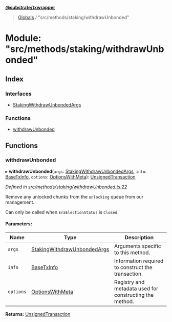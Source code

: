 **[@substrate/txwrapper](../README.md)**

> [Globals](../globals.md) / "src/methods/staking/withdrawUnbonded"

# Module: "src/methods/staking/withdrawUnbonded"

## Index

### Interfaces

* [StakingWithdrawUnbondedArgs](../interfaces/_src_methods_staking_withdrawunbonded_.stakingwithdrawunbondedargs.md)

### Functions

* [withdrawUnbonded](_src_methods_staking_withdrawunbonded_.md#withdrawunbonded)

## Functions

### withdrawUnbonded

▸ **withdrawUnbonded**(`args`: [StakingWithdrawUnbondedArgs](../interfaces/_src_methods_staking_withdrawunbonded_.stakingwithdrawunbondedargs.md), `info`: [BaseTxInfo](../interfaces/_src_util_types_.basetxinfo.md), `options`: [OptionsWithMeta](../interfaces/_src_util_types_.optionswithmeta.md)): [UnsignedTransaction](../interfaces/_src_util_types_.unsignedtransaction.md)

*Defined in [src/methods/staking/withdrawUnbonded.ts:22](https://github.com/paritytech/txwrapper/blob/f8d9b6f/src/methods/staking/withdrawUnbonded.ts#L22)*

Remove any unlocked chunks from the `unlocking` queue from our management.

Can only be called when `EraElectionStatus` is `Closed`.

#### Parameters:

Name | Type | Description |
------ | ------ | ------ |
`args` | [StakingWithdrawUnbondedArgs](../interfaces/_src_methods_staking_withdrawunbonded_.stakingwithdrawunbondedargs.md) | Arguments specific to this method. |
`info` | [BaseTxInfo](../interfaces/_src_util_types_.basetxinfo.md) | Information required to construct the transaction. |
`options` | [OptionsWithMeta](../interfaces/_src_util_types_.optionswithmeta.md) | Registry and metadata used for constructing the method.  |

**Returns:** [UnsignedTransaction](../interfaces/_src_util_types_.unsignedtransaction.md)
